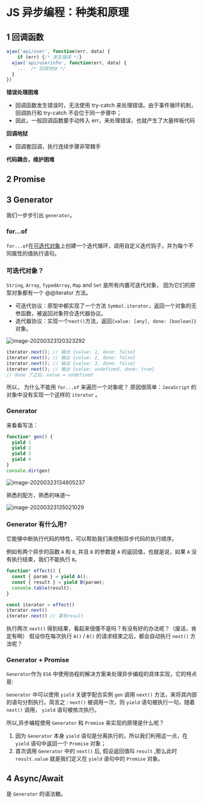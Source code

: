 # JS 异步编程：种类和原理



## 1 回调函数

```js
ajax('api/user', function(err, data) {
	if (err) {/* 发生错误 */}
  ajax('api/userinfo', function(err, data) {
    ...  /* 回调地狱 */
  }
})
```

**错误处理困难**

- 回调函数发生错误时，无法使用 try-catch 来处理错误。由于事件循环机制，回调执行和 try-catch 不会位于同一步骤中；
- 因此，一般回调函数要手动传入 err，来处理错误，也就产生了大量样板代码

**回调地狱**

- 回调套回调，执行连续步骤非常棘手

**代码耦合，维护困难**



## 2 Promise



## 3 Generator

我们一步步引出 `generator`。

### for...of

`for...of`在[可迭代对象](https://developer.mozilla.org/zh-CN/docs/Web/JavaScript/Guide/iterable)上创建一个迭代循环，调用自定义迭代钩子，并为每个不同属性的值执行语句。

### 可迭代对象？

`String`, `Array`, `TypedArray`, `Map` and `Set` 是所有内置可迭代对象， 因为它们的原型对象都有一个 @@iterator 方法。

- 可迭代协议：原型中都实现了一个方法 `Symbol.iterator`，返回一个对象的无参函数，被返回对象符合迭代器协议。
- 迭代器协议：实现一个`next()`方法，返回`{value: [any], done: [boolean]}` 对象。

![image-20200323120323292](http://qn-noter.yunxi.site/imagehost/euop2.png)

```js
iterator.next(); // 输出 {value: 1, done: false}
iterator.next(); // 输出 {value: 2, done: false}
iterator.next(); // 输出 {value: 3, done: false}
iterator.next(); // 输出 {value: undefined, done: true}
// done 了之后，value = undefined
```

所以， 为什么不能用 `for...of` 来遍历一个对象呢？ 原因很简单：`JavaScript` 的对象中没有实现一个这样的 `iterator` 。

### Generator

来看看写法：

```js
function* gen() {
  yield 1
  yield 2
  yield 3
  yield 4
}
console.dir(gen)
```

![image-20200323134805237](http://qn-noter.yunxi.site/imagehost/jjfx0.png)

熟悉的配方，熟悉的味道～

![image-20200323135021029](http://qn-noter.yunxi.site/imagehost/rlneo.png)

### Generator 有什么用?

它能够中断执行代码的特性，可以帮助我们来控制异步代码的执行顺序。

例如有两个异步的函数 `A` 和 `B`, 并且 `B` 的参数是 `A` 的返回值，也就是说，如果 `A` 没有执行结束，我们不能执行 `B`。

```js
function* effect() {
  const { param } = yield A();
  const { result } = yield B(param);
  console.table(result);
}

const iterator = effect()
iterator.next()
iterator.next() // 拿到result
```

执行两次 `next()` 得到结果，看起来很傻不是吗？有没有好的办法呢？（废话，肯定有啊） 假设你在每次执行 `A()` / `B()` 的请求结束之后，都会自动执行 `next()` 方法呢？

### Generator + Promise

`Generator`作为 `ES6` 中使用协程的解决方案来处理异步编程的具体实现，它的特点是: 

`Generator` 中可以使用 `yield` 关键字配合实例 `gen` 调用 `next()` 方法，来将其内部的语句分割执行。简言之 : `next()` 被调用一次，则 `yield` 语句被执行一句，随着 `next()` 调用， `yield` 语句被依次执行。

所以,异步编程使用 `Generator` 和 `Promise` 来实现的原理是什么呢？

1. 因为 `Generator` 本身 `yield` 语句是分离执行的，所以我们利用这一点，在 `yield` 语句中返回一个 `Promise` 对象；
2. 首次调用 `Generator` 中的 `next()` 后, 假设返回值叫 `result` ,那么此时 `result.value` 就是我们定义在 `yield` 语句中的 `Promise` 对象。



## 4 Async/Await

是 `Generator` 的语法糖。

